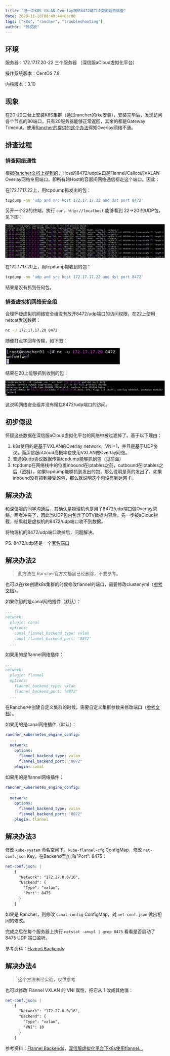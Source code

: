 ```yaml
---
title: "记一次K8S VXLAN Overlay网络8472端口冲突问题的排查"
date: 2020-11-10T08:49:44+08:00
tags: ["k8s", "rancher", "troubleshooting"]
author: "颇忒脱"
---
```


<!--more-->

## 环境

服务器：172.17.17.20-22 三个服务器 （深信服aCloud虚拟化平台）

操作系统版本：CentOS 7.8

内核版本：3.10

## 现象

在20-22三台上安装K8S集群（通过rancher的rke安装），安装完毕后，发现访问各个节点的80端口，只有20服务器能够正常返回，其余的都是Gateway Timeout。使用[Rancher的提供的这个办法][1]得知Overlay网络不通。

## 排查过程

### 排查网络通性
根据[Rancher文档上提到的][2]，Host的8472/udp端口是Flannel/Calico的VXLAN Overlay网络专用端口，即所有跨Host的容器间网络通信都走这个端口。因此：

在172.17.17.22上，用tcpdump抓发出的包：

```bash
tcpdump -nn 'udp and src host 172.17.17.22 and dst port 8472'
```

另开一个22的终端，执行 `curl http://localhost` 能够看到 22->20 的UDP包，见下图：

<img src="tcpdump-1.jpg" style="zoom:50%"/>

在172.17.17.20上，用tcpdump抓收到的包：

```bash
tcpdump -nn 'udp and src host 172.17.17.22 and dst port 8472'
```

结果是没有抓到任何包。

### 排查虚拟机网络安全组

合理怀疑虚拟机网络安全组没有放开8472/udp端口的访问权限，在22上使用netcat发送数据：

```bash
nc -u 172.17.17.20 8472
```

随便打点字回车传输，如下图：

<img src="tcpdump-2.jpg" style="zoom:50%"/>

结果在20上能够抓到收到的包：

<img src="tcpdump-3.jpg" style="zoom:50%"/>

这说明网络安全组并没有阻拦8472/udp端口的访问。

## 初步假设

怀疑这些数据在深信服aCloud虚拟化平台的网络中被过滤掉了。基于以下理由：

1. k8s使用的是基于VXLAN的Overlay network，VNI=1，并且是基于UDP协议。而深信服aCloud高概率也使用VXLAN做Overlay网络。
1. 普通的udp协议数据传输tcpdump能够抓到包（见前面）
1. tcpdump在网络栈中的位置inbound在iptables之前，outbound在iptables之后（[资料][3]）。如果tcpdump能够抓到发出的包，那么说明是真的发出了。如果inbound没有抓到接受的包，那么就说明这个包没有到达网卡。

## 解决办法

和深信服的同学沟通后，其确认是物理机也是用了8472/udp端口做Overlay网络，两者冲突了，因此当UDP包内包含了OTV数据内容后，先一步被aCloud拦截，结果就是虚拟机的8472/udp端口收不到数据。

将物理机的8472/udp端口改掉后，问题解决。

PS. 8472/udp还是一个[著名端口][4]

## 解决办法2

> 此方法在 Rancher官方文档里已经删除，不要参考。

也可以在rke创建k8s集群的时候修改flannel的端口，需要修改cluster.yml（[参考文档][5]）。

如果你用的是canal网络插件（默认）：

```yaml
...
network:
  plugin: canal
  options:
    canal_flannel_backend_type: vxlan
    canal_flannel_backend_port: "8872"
  ...
```

如果用的是flannel网络插件：

```yaml
...
network:
  plugin: flannel
  options:
    flannel_backend_type: vxlan
    flannel_backend_port: "8872"
  ...
```



在Rancher中创建自定义集群的时候，需要自定义集群参数来修改端口（[参考文档][6]）。

如果用的是canal网络插件（默认）：

```yaml
rancher_kubernetes_engine_config:
  ...
  network:
    options:
      flannel_backend_type: vxlan
      flannel_backend_port: "8872"
    plugin: canal
```

如果用的是flannel网络插件：

```yaml
rancher_kubernetes_engine_config:
  ...
  network:
    options:
      flannel_backend_type: vxlan
      flannel_backend_port: "8872"
    plugin: flannel
```

## 解决办法3

修改 `kube-system` 命名空间下，`kube-flannel-cfg` ConfigMap，修改 `net-conf.json` Key，在Backend里加,和"Port": 8475：

```yaml
net-conf.json: |
    {
      "Network": "172.27.0.0/16",
      "Backend": {
        "Type": "vxlan",
        "Port": 8475
      }
    }
```

如果是 Rancher，则修改 `canal-config` ConfigMap，对 `net-conf.json` 做出相同的修改。

完成之后在每个服务器上执行 `netstat -anupl | grep 8475` 看看是否启动了 8475 UDP 端口监听。

参考资料：[Flannel Backends][7]

## 解决办法4

> 这个方法未经实验，仅供参考

也可以修改 Flannel VXLAN 的 VNI 属性，把它从 1 改成其他值：

```yaml
net-conf.json: |
    {
      "Network": "172.27.0.0/16",
      "Backend": {
        "Type": "vxlan",
        "VNI": 10
      }
    }
```

参考资料：[Flannel Backends][7]，[深信服虚拟化平台下k8s使用flannel...][8]

[1]: https://docs.rancher.cn/docs/rancher2/troubleshooting/networking/_index/#%E6%A3%80%E6%9F%A5-overlay-%E7%BD%91%E7%BB%9C%E6%98%AF%E5%90%A6%E6%AD%A3%E5%B8%B8%E8%BF%90%E8%A1%8C
[2]: https://docs.rancher.cn/docs/rancher2/installation/requirements/ports/_index
[3]: https://superuser.com/a/925332/1239120
[4]: https://www.speedguide.net/port.php?port=8472
[5]: https://docs.rancher.cn/docs/rke/config-options/add-ons/network-plugins/_index#canal-%E6%8F%92%E4%BB%B6%E9%80%89%E9%A1%B9
[6]: https://docs.rancher.cn/docs/rancher2/cluster-provisioning/rke-clusters/options/_index
[7]: https://github.com/flannel-io/flannel/blob/master/Documentation/backends.md
[8]: https://p.wpseco.cn/wiki/doc/626a0269352c70b82e6ac9fa